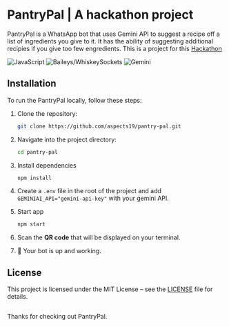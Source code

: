 # PantryPal | A hackathon project

PantryPal is a WhatsApp bot that uses Gemini API to suggest a recipe off a list of ingredients you give to it. It has the ability of suggesting additional recipies if you give too few engredients. This is a project for this [Hackathon](https://)


![JavaScript](https://img.shields.io/badge/JavaScript-vES15-yellow?style=flat&logo=javascript&logoColor=white)
![Baileys/WhiskeySockets](https://img.shields.io/badge/Baileys%2FWhiskeySockets-v6.0.0-green?style=flat&logo=whatsapp&logoColor=white)
![Gemini](https://img.shields.io/badge/Gemini-v0.4.2-purple?style=flat&logo=google-gemini&logoColor=white)


## Installation

To run the PantryPal locally, follow these steps:

1. Clone the repository:

   ```sh
   git clone https://github.com/aspects19/pantry-pal.git
   ```

2. Navigate into the project directory:

   ```sh
   cd pantry-pal
   ```

3. Install dependencies

    ```sh
    npm install
    ```
4. Create a ` .env ` file in the root of the project and add ` GEMINIAI_API="gemini-api-key" ` with your gemini API.

5. Start app

   ```sh
   npm start
   ```

5. Scan the **QR code** that will be displayed on your terminal.

6. 🥳 Your bot is up and working.


## License

This project is licensed under the MIT License – see the [LICENSE](https://github.com/aspects19/pantry-pal/blob/main/LICENSE) file for details.

##

Thanks for checking out PantryPal.
